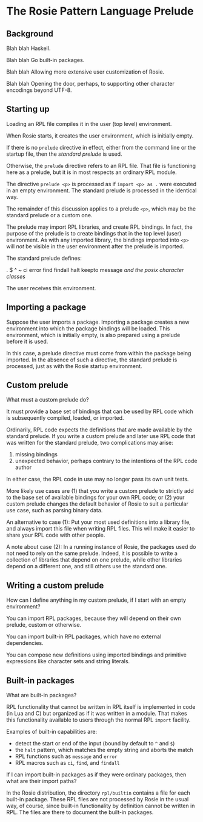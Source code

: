 <!--  -*- Mode: GFM; -*-                                                       -->
<!--                                                                           -->
<!--  prelude.md                                                               -->
<!--                                                                           -->
<!--  © Copyright Jamie A. Jennings 2018.                                      -->
<!--  LICENSE: MIT License (https://opensource.org/licenses/mit-license.html)  -->
<!--  AUTHOR: Jamie A. Jennings                                                -->

# The Rosie Pattern Language Prelude

## Background

Blah blah Haskell.

Blah blah Go built-in packages.

Blah blah Allowing more extensive user customization of Rosie.

Blah blah Opening the door, perhaps, to supporting other character encodings
beyond UTF-8.


## Starting up

Loading an RPL file compiles it in the user (top level) environment.

When Rosie starts, it creates the user environment, which is initially empty.

If there is no `prelude` directive in effect, either from the command line or
the startup file, then the _standard prelude_ is used.

Otherwise, the `prelude` directive refers to an RPL file.  That file is
functioning here as a prelude, but it is in most respects an ordinary RPL
module.

The directive `prelude <p>` is processed as if `import <p> as .` were executed
in an empty environment.  The standard prelude is processed in the identical
way. 

The remainder of this discussion applies to a prelude `<p>`, which may be the
standard prelude or a custom one.

The prelude may import RPL libraries, and create RPL bindings.  In fact, the
purpose of the prelude is to create bindings that in the top level (user)
environment.  As with any imported library, the bindings imported into `<p>`
will _not_ be visible in the user environment after the prelude is imported.

The standard prelude defines:

.
$
^
~
ci
error
find
findall
halt
keepto
message
_and the posix character classes_

The user receives this environment.


## Importing a package

Suppose the user imports a package.  Importing a package creates a new
environment into which the package bindings will be loaded.  This environment,
which is initially empty, is also prepared using a prelude before it is used.

In this case, a prelude directive must come from within the package being
imported.  In the absence of such a directive, the standard prelude is
processed, just as with the Rosie startup environment.


## Custom prelude

What must a custom prelude do?

It must provide a base set of bindings that can be used by RPL code which is
subsequently compiled, loaded, or imported.

Ordinarily, RPL code expects the definitions that are made available by the
standard prelude.  If you write a custom prelude and later use RPL code that was
written for the standard prelude, two complications may arise:

1. missing bindings
2. unexpected behavior, perhaps contrary to the intentions of the RPL code
author

In either case, the RPL code in use may no longer pass its own unit tests.

More likely use cases are (1) that you write a custom prelude to strictly add to the
base set of available bindings for your own RPL code; or (2) your custom prelude
changes the default behavior of Rosie to suit a particular use case, such as
parsing binary data.

An alternative to case (1): Put your most used definitions into a library file,
and always import this file when writing RPL files.  This will make it easier to
share your RPL code with other people.

A note about case (2): In a running instance of Rosie, the packages used do not
need to rely on the same prelude.  Indeed, it is possible to write a collection
of libraries that depend on one prelude, while other libraries depend on a
different one, and still others use the standard one.


## Writing a custom prelude

How can I define anything in my custom prelude, if I start with an empty
environment?

You can import RPL packages, because they will depend on their own prelude,
custom or otherwise.

You can import built-in RPL packages, which have no external dependencies.

You can compose new definitions using imported bindings and primitive
expressions like character sets and string literals.


## Built-in packages

What are built-in packages?

RPL functionality that cannot be written in RPL itself is implemented in code
(in Lua and C) but organized as if it was written in a module.  That makes this
functionality available to users through the normal RPL `import` facility.

Examples of built-in capabilities are:

- detect the start or end of the input (bound by default to `^` and `$`)
- the `halt` pattern, which matches the empty string and aborts the match
- RPL functions such as `message` and `error`
- RPL macros such as `ci`, `find`, and `findall`


If I can import built-in packages as if they were ordinary packages, then what
are their import paths?

In the Rosie distribution, the directory `rpl/builtin` contains a file for each
built-in package.  These RPL files are not processed by Rosie in the usual way,
of course, since built-in functionality by definition cannot be written in RPL.
The files are there to document the built-in packages.

